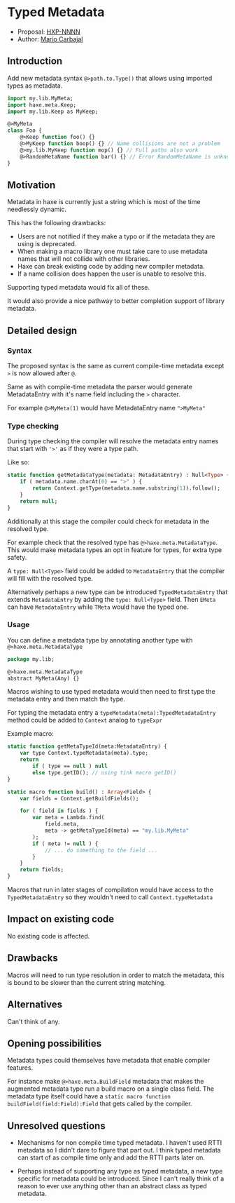 # Typed Metadata

* Proposal: [HXP-NNNN](NNNN-typed-metadata.md)
* Author: [Mario Carbajal](https://github.com/basro)

## Introduction

Add new metadata syntax `@>path.to.Type()` that allows using imported types as metadata.

```haxe
import my.lib.MyMeta;
import haxe.meta.Keep;
import my.lib.Keep as MyKeep;

@>MyMeta
class Foo {
	@>Keep function foo() {}
	@>MyKeep function boop() {} // Name collisions are not a problem
	@>my.lib.MyKeep function mop() {} // Full paths also work
	@>RandomMetaName function bar() {} // Error RandomMetaName is unknown
}
```

## Motivation

Metadata in haxe is currently just a string which is most of the time needlessly dynamic.

This has the following drawbacks:
* Users are not notified if they make a typo or if the metadata they are using is deprecated.
* When making a macro library one must take care to use metadata names that will not collide with other libraries.
* Haxe can break existing code by adding new compiler metadata.
* If a name collision does happen the user is unable to resolve this.

Supporting typed metadata would fix all of these.

It would also provide a nice pathway to better completion support of library metadata.


## Detailed design

### Syntax

The proposed syntax is the same as current compile-time metadata except `>` is now allowed after `@`.

Same as with compile-time metadata the parser would generate MetadataEntry with it's name field including the `>` character.

For example `@>MyMeta(1)` would have MetadataEntry name `">MyMeta"`

### Type checking

During type checking the compiler will resolve the metadata entry names that start with `'>'` as if they were a type path.

Like so:
```haxe
static function getMetadataType(metadata: MetadataEntry) : Null<Type> {
	if ( metadata.name.charAt(0) == ">" ) {
		return Context.getType(metadata.name.substring(1)).follow();
	}
	return null;
}
```

Additionally at this stage the compiler could check for metadata in the resolved type.

For example check that the resolved type has `@>haxe.meta.MetadataType`. This would make metadata types an opt in feature for types, for extra type safety.

A `type: Null<Type>` field could be added to `MetadataEntry` that the compiler will fill with the resolved type.

Alternatively perhaps a new type can be introduced `TypedMetadataEntry` that extends `MetadataEntry` by adding the `type: Null<Type>` field. Then `EMeta` can have `MetadataEntry` while `TMeta` would have the typed one.

### Usage

You can define a metadata type by annotating another type with `@>haxe.meta.MetadataType`

```haxe
package my.lib;

@>haxe.meta.MetadataType
abstract MyMeta(Any) {}
```

Macros wishing to use typed metadata would then need to first type the metadata entry and then match the type.

For typing the metadata entry a `typeMetadata(meta):TypedMetadataEntry` method could be added to `Context` analog to `typeExpr`

Example macro:
```haxe
static function getMetaTypeId(meta:MetadataEntry) {
	var type Context.typeMetadata(meta).type;
	return
		if ( type == null ) null
		else type.getID(); // using tink macro getID()
}

static macro function build() : Array<Field> {
	var fields = Context.getBuildFields();

	for ( field in fields ) {
		var meta = Lambda.find(
			field.meta,
			meta -> getMetaTypeId(meta) == "my.lib.MyMeta"
		);
		if ( meta != null ) {
			// ... do something to the field ...
		}
	}
	return fields;
}
```

Macros that run in later stages of compilation would have access to the `TypedMetadataEntry` so they wouldn't need to call `Context.typeMetadata`

## Impact on existing code

No existing code is affected.

## Drawbacks

Macros will need to run type resolution in order to match the metadata, this is bound to be slower than the current string matching.

## Alternatives

Can't think of any.

## Opening possibilities

Metadata types could themselves have metadata that enable compiler features.

For instance make `@>haxe.meta.BuildField` metadata that makes the augmented metadata type run a build macro on a single class field. The metadata type itself could have a `static macro function buildField(field:Field):Field` that gets called by the compiler.

## Unresolved questions

* Mechanisms for non compile time typed metadata. I haven't used RTTI metadata so I didn't dare to figure that part out. I think typed metadata can start of as compile time only and add the RTTI parts later on.

* Perhaps instead of supporting any type as typed metadata, a new type specific for metadata could be introduced. Since I can't really think of a reason to ever use anything other than an abstract class as typed metadata.
